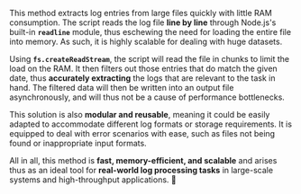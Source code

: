 This method extracts log entries from large files quickly with little RAM consumption. The script reads the log file **line by line** through Node.js's built-in **`readline`** module, thus eschewing the need for loading the entire file into memory. As such, it is highly scalable for dealing with huge datasets.  

Using **`fs.createReadStream`**, the script will read the file in chunks to limit the load on the RAM. It then filters out those entries that do match the given date, thus **accurately extracting** the logs that are relevant to the task in hand. The filtered data will then be written into an output file asynchronously, and will thus not be a cause of performance bottlenecks.  

This solution is also **modular and reusable**, meaning it could be easily adapted to accommodate different log formats or storage requirements. It is equipped to deal with error scenarios with ease, such as files not being found or inappropriate input formats.  

All in all, this method is **fast, memory-efficient, and scalable** and arises thus as an ideal tool for **real-world log processing tasks** in large-scale systems and high-throughput applications. 🚀
